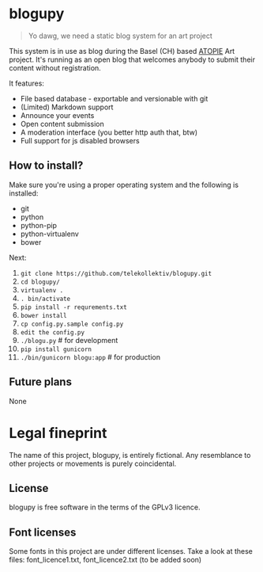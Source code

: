 # blogupy

> Yo dawg, we need a static blog system for an art project

This system is in use as blog during the Basel (CH) based [ATOPIE](https://atopie.net) Art project. It's running as an open blog that welcomes anybody to submit their content without registration.

It features:

* File based database - exportable and versionable with git
* (Limited) Markdown support
* Announce your events
* Open content submission
* A moderation interface (you better http auth that, btw)
* Full support for js disabled browsers

## How to install?

Make sure you're using a proper operating system and the following is installed:

* git
* python
* python-pip
* python-virtualenv
* bower

Next:

1. `git clone https://github.com/telekollektiv/blogupy.git`
2. `cd blogupy/`
3. `virtualenv .`
4. `. bin/activate`
5. `pip install -r requrements.txt`
6. `bower install`
7. `cp config.py.sample config.py`
8. `edit the config.py`
9. `./blogu.py` # for development
10. `pip install gunicorn`
11. `./bin/gunicorn blogu:app` # for production

## Future plans

None

# Legal fineprint

The name of this project, blogupy, is entirely fictional. Any resemblance to other projects or movements is purely coincidental.

## License

blogupy is free software in the terms of the GPLv3 licence.

## Font licenses

Some fonts in this project are under different licenses. Take a look at these files: font_licence1.txt, font_licence2.txt (to be added soon)
